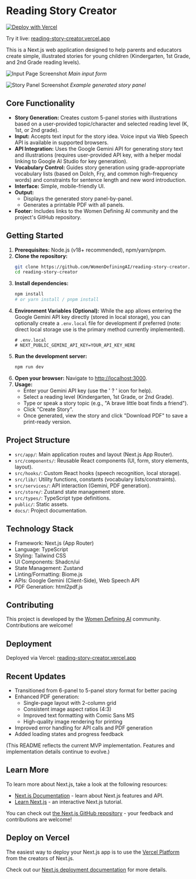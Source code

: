 # Reading Story Creator

[![Deploy with Vercel](https://vercel.com/button)](https://vercel.com/new/clone?repository-url=https%3A%2F%2Fgithub.com%2FWomenDefiningAI%2Freading-story-creator)

Try it live: [reading-story-creator.vercel.app](https://reading-story-creator.vercel.app/)

This is a Next.js web application designed to help parents and educators create simple, illustrated stories for young children (Kindergarten, 1st Grade, and 2nd Grade reading levels).

![Input Page Screenshot](public/images/input-page.png)
_Main input form_

![Story Panel Screenshot](public/images/story-panel.png)
_Example generated story panel_

## Core Functionality

*   **Story Generation:** Creates custom 5-panel stories with illustrations based on a user-provided topic/character and selected reading level (K, 1st, or 2nd grade).
*   **Input:** Accepts text input for the story idea. Voice input via Web Speech API is available in supported browsers.
*   **API Integration:** Uses the Google Gemini API for generating story text and illustrations (requires user-provided API key, with a helper modal linking to Google AI Studio for key generation).
*   **Vocabulary Control:** Guides story generation using grade-appropriate vocabulary lists (based on Dolch, Fry, and common high-frequency words) and constraints for sentence length and new word introduction.
*   **Interface:** Simple, mobile-friendly UI.
*   **Output:**
    *   Displays the generated story panel-by-panel.
    *   Generates a printable PDF with all panels.
*   **Footer:** Includes links to the Women Defining AI community and the project's GitHub repository.

## Getting Started

1.  **Prerequisites:** Node.js (v18+ recommended), npm/yarn/pnpm.
2.  **Clone the repository:**
    ```bash
    git clone https://github.com/WomenDefiningAI/reading-story-creator.git
    cd reading-story-creator
    ```
3.  **Install dependencies:**
    ```bash
    npm install
    # or yarn install / pnpm install
    ```
4.  **Environment Variables (Optional):** While the app allows entering the Google Gemini API key directly (stored in local storage), you can optionally create a `.env.local` file for development if preferred (note: direct local storage use is the primary method currently implemented).
    ```
    # .env.local
    # NEXT_PUBLIC_GEMINI_API_KEY=YOUR_API_KEY_HERE
    ```
5.  **Run the development server:**
    ```bash
    npm run dev
    ```
6.  **Open your browser:** Navigate to <http://localhost:3000>.
7.  **Usage:**
    *   Enter your Gemini API key (use the ' ? ' icon for help).
    *   Select a reading level (Kindergarten, 1st Grade, or 2nd Grade).
    *   Type or speak a story topic (e.g., "A brave little boat finds a friend").
    *   Click "Create Story".
    *   Once generated, view the story and click "Download PDF" to save a print-ready version.

## Project Structure

*   `src/app/`: Main application routes and layout (Next.js App Router).
*   `src/components/`: Reusable React components (UI, form, story elements, layout).
*   `src/hooks/`: Custom React hooks (speech recognition, local storage).
*   `src/lib/`: Utility functions, constants (vocabulary lists/constraints).
*   `src/services/`: API interaction (Gemini, PDF generation).
*   `src/store/`: Zustand state management store.
*   `src/types/`: TypeScript type definitions.
*   `public/`: Static assets.
*   `docs/`: Project documentation.

## Technology Stack

*   Framework: Next.js (App Router)
*   Language: TypeScript
*   Styling: Tailwind CSS
*   UI Components: Shadcn/ui
*   State Management: Zustand
*   Linting/Formatting: Biome.js
*   APIs: Google Gemini (Client-Side), Web Speech API
*   PDF Generation: html2pdf.js

## Contributing

This project is developed by the [Women Defining AI](https://www.womendefiningai.com/) community. Contributions are welcome!

## Deployment

Deployed via Vercel: [reading-story-creator.vercel.app](https://reading-story-creator.vercel.app/)

## Recent Updates

*   Transitioned from 6-panel to 5-panel story format for better pacing
*   Enhanced PDF generation:
    - Single-page layout with 2-column grid
    - Consistent image aspect ratios (4:3)
    - Improved text formatting with Comic Sans MS
    - High-quality image rendering for printing
*   Improved error handling for API calls and PDF generation
*   Added loading states and progress feedback

(This README reflects the current MVP implementation. Features and implementation details continue to evolve.)

## Learn More

To learn more about Next.js, take a look at the following resources:

- [Next.js Documentation](https://nextjs.org/docs) - learn about Next.js features and API.
- [Learn Next.js](https://nextjs.org/learn) - an interactive Next.js tutorial.

You can check out [the Next.js GitHub repository](https://github.com/vercel/next.js) - your feedback and contributions are welcome!

## Deploy on Vercel

The easiest way to deploy your Next.js app is to use the [Vercel Platform](https://vercel.com/new?utm_medium=default-template&filter=next.js&utm_source=create-next-app&utm_campaign=create-next-app-readme) from the creators of Next.js.

Check out our [Next.js deployment documentation](https://nextjs.org/docs/app/building-your-application/deploying) for more details.
